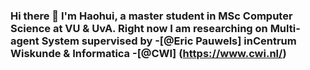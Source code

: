 ### Hi there 👋 I'm Haohui, a master student in MSc Computer Science at VU & UvA. Right now I am researching on Multi-agent System supervised by -[@Eric Pauwels] inCentrum Wiskunde & Informatica -[@CWI] (https://www.cwi.nl/) 

<!--
**HarryZhangHH/HarryZhangHH** is a ✨ _special_ ✨ repository because its `README.md` (this file) appears on your GitHub profile.

Here are some ideas to get you started:

- 🔭 I’m currently working on ...
- 🌱 I’m currently learning ...
- 👯 I’m looking to collaborate on ...
- 🤔 I’m looking for help with ...
- 💬 Ask me about ...
- 📫 How to reach me: ...
- 😄 Pronouns: ...
- ⚡ Fun fact: ...
-->

